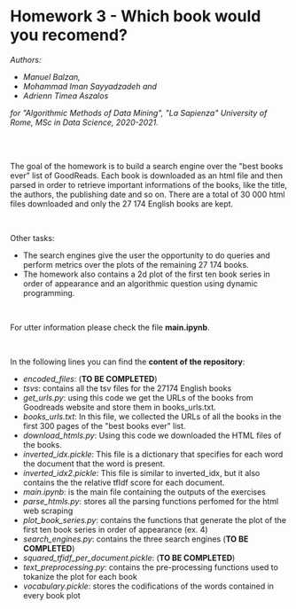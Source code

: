# Homework 3 - Which book would you recomend?

_Authors:_
* _Manuel Balzan,_
* _Mohammad Iman Sayyadzadeh and_
* _Adrienn Timea Aszalos_

_for "Algorithmic Methods of Data Mining", "La Sapienza" University of Rome, MSc in Data Science, 2020-2021._

<br>
<br>

The goal of the homework is to build a search engine over the "best books ever" list of GoodReads. Each book is downloaded as an html file and then parsed in order to retrieve important informations of the books, like the title, the authors, the publishing date and so on. There are a total of 30 000 html files downloaded and only the 27 174 English books are kept. 

<br>

Other tasks: 
* The search engines give the user the opportunity to do queries and perform metrics over the plots of the remaining 27 174 books.
* The homework also contains a 2d plot of the first ten book series in order of appearance and an algorithmic question using dynamic programming.

<br>

For utter information please check the file **main.ipynb**.

<br>

In the following lines you can find the **content of the repository**:
* _encoded_files_: (**TO BE COMPLETED**)
* _tsvs_: contains all the tsv files for the 27174 English books 
* _get_urls.py_: using this code we get the URLs of the books from Goodreads website and store them in books_urls.txt.
* _books_urls.txt_: In this file, we collected the URLs of all the books in the first 300 pages of the "best books ever" list.
* _download_htmls.py_: Using this code we downloaded the HTML files of the books.
* _inverted_idx.pickle_: This file is a dictionary that specifies for each word the document that the word is present.
* _inverted_idx2.pickle_: This file is similar to inverted_idx, but it also contains the the relative tfIdf score for each document.
* _main.ipynb_: is the main file containing the outputs of the exercises
* _parse_htmls.py_: stores all the parsing functions perfomed for the html web scraping 
* _plot_book_series.py_: contains the functions that generate the plot of the first ten book series in order of appearance (ex. 4)
* _search_engines.py_: contains the three search engines (**TO BE COMPLETED**)
* _squared_tfidf_per_document.pickle_: (**TO BE COMPLETED**)
* _text_preprocessing.py_: contains the pre-processing functions used to tokanize the plot for each book
* _vocabulary.pickle_: stores the codifications of the words contained in every book plot

